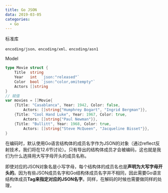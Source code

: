 ```yaml
---
title: Go JSON
data: 2019-03-05
categories:
  - Go
---
```




标准库

```
encoding/json、encoding/xml、encoding/asn1
```

Model

```go
type Movie struct {
    Title  string
    Year   int  `json:"released"`
    Color  bool `json:"color,omitempty"`
    Actors []string
}
// 赋值
var movies = []Movie{
    {Title: "Casablanca", Year: 1942, Color: false,
        Actors: []string{"Humphrey Bogart", "Ingrid Bergman"}},
    {Title: "Cool Hand Luke", Year: 1967, Color: true,
        Actors: []string{"Paul Newman"}},
    {Title: "Bullitt", Year: 1968, Color: true,
        Actors: []string{"Steve McQueen", "Jacqueline Bisset"}},
}
```

在编码时，默认使用Go语言结构体的成员名字作为JSON的对象（通过reflect反射技术，我们将在12.6节讨论）。只有导出的结构体成员才会被编码，这也就是我们为什么选择用大写字母开头的成员名称。

即使对应的JSON对象名是小写字母，每个结构体的成员名也是**声明为大写字母开头的**。因为有些JSON成员名字和Go结构体成员名字并不相同，因此需要Go语言结构体成员**Tag来指定对应的JSON名字**。同样，在解码的时候也需要做同样的处理，

